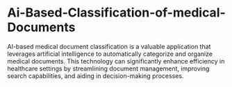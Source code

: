# Ai-Based-Classification-of-medical-Documents
AI-based medical document classification is a valuable application that leverages artificial intelligence to automatically categorize and organize medical documents. This technology can significantly enhance efficiency in healthcare settings by streamlining document management, improving search capabilities, and aiding in decision-making processes.

